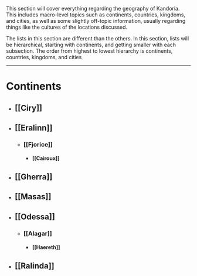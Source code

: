This section will cover everything regarding the geography of Kandoria. This includes macro-level topics such as continents, countries, kingdoms, and cities, as well as some slightly off-topic information, usually regarding things like the cultures of the locations discussed.

The lists in this section are different than the others. In this section, lists will be hierarchical, starting with continents, and getting smaller with each subsection. The order from highest to lowest hierarchy is continents, countries, kingdoms, and cities

---
# Continents
- ## [[Ciry]]
- ## [[Eralinn]]
	- ### [[Fjorice]]
		- #### [[Cairoux]]
- ## [[Gherra]]
- ## [[Masas]]
- ## [[Odessa]]
	- ### [[Alagar]]
		- #### [[Haereth]]
- ## [[Ralinda]]